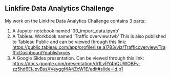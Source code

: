 ## Linkfire Data Analytics Challenge
My work on the Linkfire Data Analytics Challenge contains 3 parts:

1. A Jupyter notebook named '00_import_data.ipynb'
2. A Tableau Workbook named 'Traffic overview.twb' This is also published to Tableau Public and can be viewed through this link: https://public.tableau.com/app/profile/lise.a1783/viz/Trafficoverview/TrafficDashboard?publish=yes
3. A Google Slides presentation. Can be viewed through this link: https://docs.google.com/presentation/d/1LvRY4hQUWOBFv-zz5hd6EiJpvBssXVeyggf4A4ZcW1E/edit#slide=id.p1 
